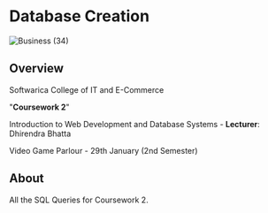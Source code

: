 # Database Creation

![Business (34)](https://github.com/user-attachments/assets/d62a77bc-d1d5-412b-9f7f-b07d48e71eab)


## Overview

Softwarica College of IT and E-Commerce

"**Coursework 2**"

Introduction to Web Development and Database Systems - **Lecturer**: Dhirendra Bhatta

Video Game Parlour - 29th January (2nd Semester)

## About

All the SQL Queries for Coursework 2. 
